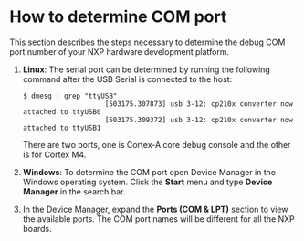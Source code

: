 # How to determine COM port

This section describes the steps necessary to determine the debug COM port number of your NXP hardware development platform.

1.  **Linux**: The serial port can be determined by running the following command after the USB Serial is connected to the host:

    ```
    $ dmesg | grep "ttyUSB"
                        [503175.307873] usb 3-12: cp210x converter now attached to ttyUSB0
                        [503175.309372] usb 3-12: cp210x converter now attached to ttyUSB1
    ```

    There are two ports, one is Cortex-A core debug console and the other is for Cortex M4.

2.  **Windows**: To determine the COM port open Device Manager in the Windows operating system. Click the **Start** menu and type **Device Manager** in the search bar.

3.  In the Device Manager, expand the **Ports \(COM & LPT\)** section to view the available ports. The COM port names will be different for all the NXP boards.


